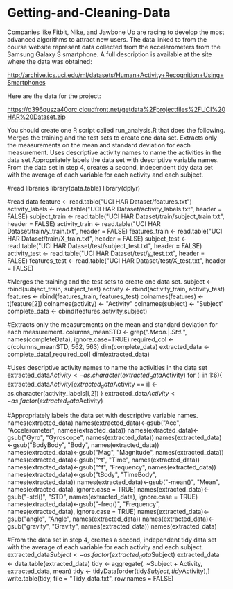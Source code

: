 # Getting-and-Cleaning-Data

 Companies like Fitbit, Nike, and Jawbone Up are racing to develop the most advanced algorithms to attract new users. The data linked to from the course website represent data collected from the accelerometers from the Samsung Galaxy S smartphone. A full description is available at the site where the data was obtained: 

http://archive.ics.uci.edu/ml/datasets/Human+Activity+Recognition+Using+Smartphones 

Here are the data for the project: 

https://d396qusza40orc.cloudfront.net/getdata%2Fprojectfiles%2FUCI%20HAR%20Dataset.zip 

 You should create one R script called run_analysis.R that does the following. 
Merges the training and the test sets to create one data set.
Extracts only the measurements on the mean and standard deviation for each measurement. 
Uses descriptive activity names to name the activities in the data set
Appropriately labels the data set with descriptive variable names. 
From the data set in step 4, creates a second, independent tidy data set with the average of each variable for each activity and each subject.

#read libraries
library(data.table)
library(dplyr)

#read data
feature <- read.table("UCI HAR Dataset/features.txt")
activity_labels <- read.table("UCI HAR Dataset/activity_labels.txt", header = FALSE)
subject_train <- read.table("UCI HAR Dataset/train/subject_train.txt", header = FALSE)
activity_train <- read.table("UCI HAR Dataset/train/y_train.txt", header = FALSE)
features_train <- read.table("UCI HAR Dataset/train/X_train.txt", header = FALSE)
subject_test <- read.table("UCI HAR Dataset/test/subject_test.txt", header = FALSE)
activity_test <- read.table("UCI HAR Dataset/test/y_test.txt", header = FALSE)
features_test <- read.table("UCI HAR Dataset/test/X_test.txt", header = FALSE)

#Merges the training and the test sets to create one data set.
subject <- rbind(subject_train, subject_test)
activity <- rbind(activity_train, activity_test)
features <- rbind(features_train, features_test)
colnames(features) <- t(feature[2])
colnames(activity) <- "Activity"
colnames(subject) <- "Subject"
complete_data <- cbind(features,activity,subject)

#Extracts only the measurements on the mean and standard deviation for each measurement. 
columns_meanSTD <- grep(".*Mean.*|.*Std.*", names(completeData), ignore.case=TRUE)
required_col <- c(columns_meanSTD, 562, 563)
dim(complete_data)
extracted_data <- complete_data[,required_col]
dim(extracted_data)

#Uses descriptive activity names to name the activities in the data set
extracted_data$Activity <- as.character(extracted_data$Activity)
for (i in 1:6){
  extracted_data$Activity[extracted_data$Activity == i] <- as.character(activity_labels[i,2])
}
extracted_data$Activity <- as.factor(extracted_data$Activity)

#Appropriately labels the data set with descriptive variable names. 
names(extracted_data)
names(extracted_data)<-gsub("Acc", "Accelerometer", names(extracted_data))
names(extracted_data)<-gsub("Gyro", "Gyroscope", names(extracted_data))
names(extracted_data)<-gsub("BodyBody", "Body", names(extracted_data))
names(extracted_data)<-gsub("Mag", "Magnitude", names(extracted_data))
names(extracted_data)<-gsub("^t", "Time", names(extracted_data))
names(extracted_data)<-gsub("^f", "Frequency", names(extracted_data))
names(extracted_data)<-gsub("tBody", "TimeBody", names(extracted_data))
names(extracted_data)<-gsub("-mean()", "Mean", names(extracted_data), ignore.case = TRUE)
names(extracted_data)<-gsub("-std()", "STD", names(extracted_data), ignore.case = TRUE)
names(extracted_data)<-gsub("-freq()", "Frequency", names(extracted_data), ignore.case = TRUE)
names(extracted_data)<-gsub("angle", "Angle", names(extracted_data))
names(extracted_data)<-gsub("gravity", "Gravity", names(extracted_data))
names(extracted_data)

#From the data set in step 4, creates a second, independent tidy data set with the average of each variable for each activity and each subject.
extracted_data$Subject <- as.factor(extracted_data$Subject)
extracted_data <- data.table(extracted_data)
tidy <- aggregate(. ~Subject + Activity, extracted_data, mean)
tidy <- tidyData[order(tidy$Subject,tidy$Activity),]
write.table(tidy, file = "Tidy_data.txt", row.names = FALSE)
